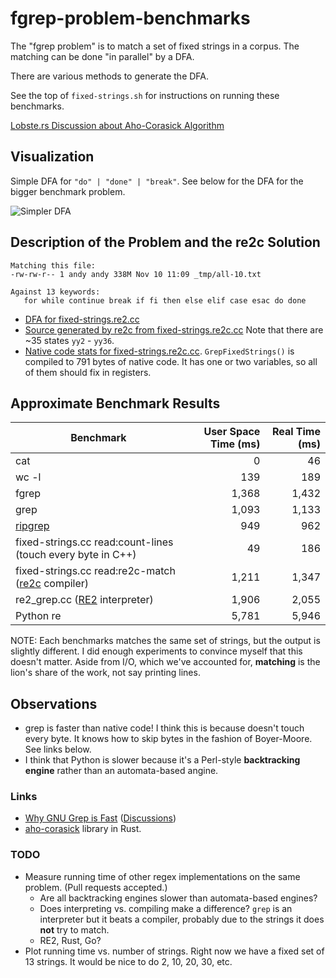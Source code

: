# fgrep-problem-benchmarks

The "fgrep problem" is to match a set of fixed strings in a corpus.  The
matching can be done "in parallel" by a DFA.

There are various methods to generate the DFA.

See the top of `fixed-strings.sh` for instructions on running these benchmarks.

[Lobste.rs Discussion about Aho-Corasick Algorithm](https://lobste.rs/s/fq8uil/aho_corasick)

## Visualization

Simple DFA for `"do" | "done" | "break"`.  See below for the DFA for the bigger
benchmark problem.

![Simpler DFA](https://raw.githubusercontent.com/oilshell/blog-code/master/fgrep-problem-benchmarks/_gen/trie.png)

## Description of the Problem and the re2c Solution

```
Matching this file:
-rw-rw-r-- 1 andy andy 338M Nov 10 11:09 _tmp/all-10.txt

Against 13 keywords:
   for while continue break if fi then else elif case esac do done
```

- [DFA for fixed-strings.re2.cc](//raw.githubusercontent.com/oilshell/blog-code/master/fgrep-problem-benchmarks/_gen/fixed-strings.png)
- [Source generated by
re2c from fixed-strings.re2c.cc](//github.com/oilshell/blog-code/blob/master/fgrep-problem-benchmarks/_gen/fixed-strings.cc)
Note that there are ~35 states `yy2` - `yy36`.
- [Native code stats for
  fixed-strings.re2c.cc](//raw.githubusercontent.com/oilshell/blog-code/master/fgrep-problem-benchmarks/_gen/code-size.txt).
  `GrepFixedStrings()` is compiled to 791 bytes of native code.  It has one or
  two variables, so all of them should fix in registers.

## Approximate Benchmark Results

| Benchmark | User Space Time (ms) | Real Time (ms) |
| --- | ---: | ---: |
| cat | 0 | 46 |
| wc -l | 139 | 189 |
| fgrep | 1,368  | 1,432 |
| grep | 1,093 | 1,133 |
| [ripgrep][] | 949 | 962 |
| fixed-strings.cc read:count-lines (touch every byte in C++) | 49 | 186 |
| fixed-strings.cc read:re2c-match ([re2c][] compiler) | 1,211 | 1,347 |
| re2_grep.cc ([RE2][] interpreter) | 1,906 | 2,055 |
| Python re | 5,781 | 5,946 |

[re2c]: http://re2c.org/
[RE2]: https://github.com/google/re2
[ripgrep]: https://github.com/BurntSushi/ripgrep

NOTE: Each benchmarks matches the same set of strings, but the output is
slightly different.  I did enough experiments to convince myself that this
doesn't matter.  Aside from I/O, which we've accounted for, **matching** is the
lion's share of the work, not say printing lines.

## Observations

- grep is faster than native code!  I think this is because doesn't touch every
  byte.  It knows how to skip bytes in the fashion of Boyer-Moore.  See links
  below.
- I think that Python is slower because it's a Perl-style **backtracking
  engine** rather than an automata-based angine.

### Links

- [Why GNU Grep is Fast](https://lists.freebsd.org/pipermail/freebsd-current/2010-August/019310.html) ([Discussions](https://news.ycombinator.com/item?id=12351140))
- [aho-corasick](https://github.com/BurntSushi/aho-corasick) library in Rust.

### TODO

- Measure running time of other regex implementations on the same problem.
  (Pull requests accepted.)
  - Are all backtracking engines slower than automata-based engines?
  - Does interpreting vs. compiling make a difference?  `grep` is an
    interpreter but it beats a compiler, probably due to the strings it does
    **not** try to match.
  - RE2, Rust, Go?
- Plot running time vs. number of strings.  Right now we have a fixed set of 13
  strings.  It would be nice to do 2, 10, 20, 30, etc.

